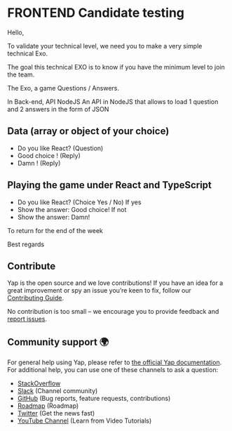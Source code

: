 # FRONTEND Candidate testing
Hello,

To validate your technical level, we need you to make a very simple technical Exo.

The goal
this technical EXO is to know if you have the minimum level to join the team.

The Exo, a game Questions / Answers.

In Back-end, API NodeJS
An API in NodeJS that allows to load 1 question and 2 answers in the form of JSON

## Data (array or object of your choice)
- Do you like React? (Question)
- Good choice ! (Reply)
- Damn ! (Reply)

## Playing the game under React and TypeScript
- Do you like React? (Choice Yes / No)
If yes
- Show the answer: Good choice!
If not
- Show the answer: Damn!

To return for the end of the week

Best regards

## Contribute
Yap is the open source and we love contributions! If you have an idea for a great improvement or spy an issue you’re keen to fix, follow our [Contributing Guide](https://github.com/youngapp/yap/blob/master/CONTRIBUTING.md).

No contribution is too small – we encourage you to provide feedback and [report issues](https://github.com/youngapp/yap/issues).

## Community support 🌍
For general help using Yap, please refer to [the official Yap documentation](https://manual.youngapp.co/community/). For additional help, you can use one of these channels to ask a question:
- [StackOverflow](http://stackoverflow.com/questions/tagged/yap)
- [Slack](https://join.slack.com/t/yapcommunity/shared_invite/enQtOTA2NTcxNjc1OTI2LTA3YmNjMWRhY2E1NjdkODE2MjU4ZTcxZmU0ZmYyMzkyMDliYjM3Nzk4YzI1NTEzYjA1MjYxNWJlNGFlMjIzMDY) (Channel community)
- [GitHub](https://github.com/youngapp/yap) (Bug reports, feature requests, contributions)
- [Roadmap](https://github.com/youngapp/yap/projects/1) (Roadmap)
- [Twitter](https://twitter.com/youngapp_pf) (Get the news fast)
- [YouTube Channel](https://www.youtube.com/channel/UCPY1PeAXPQIgo29e4Z9u5cA) (Learn from Video Tutorials)
